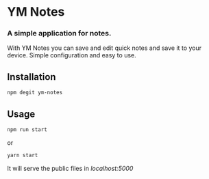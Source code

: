 # YM Notes
### A simple application for notes.

With YM Notes you can save and edit quick notes and
save it to your device.
Simple configuration and easy to use.

## Installation
```bash
npm degit ym-notes
```

## Usage
```bash
npm run start
```
or 
```bash
yarn start
```
It will serve the public files in *localhost:5000*